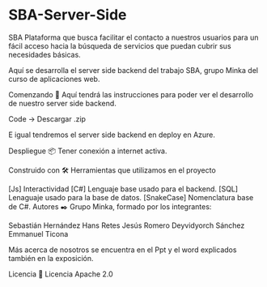 # SBA-Server-Side

SBA
Plataforma que busca facilitar el contacto a nuestros usuarios para un fácil acceso hacia la búsqueda de servicios que puedan cubrir sus necesidades básicas.

Aquí se desarrolla el server side backend del trabajo SBA, grupo Minka del curso de aplicaciones web.

Comenzando 🚀
Aquí tendrá las instrucciones para poder ver el desarrollo de nuestro server side backend.

Code -> Descargar .zip

E igual tendremos el server side backend en deploy en Azure.

Despliegue 📦
Tener conexión a internet activa.

Construido con 🛠️
Herramientas que utilizamos en el proyecto

[Js] Interactividad
[C#] Lenguaje base usado para el backend.
[SQL] Lenaguaje usado para la base de datos.
[SnakeCase] Nomenclatura base de C#.
Autores ✒️
Grupo Minka, formado por los integrantes:

Sebastián Hernández
Hans Retes
Jesús Romero
Deyvidyorch Sánchez
Emmanuel Ticona

Más acerca de nosotros se encuentra en el Ppt y el word explicados también en la exposición.

Licencia 📄
Licencia Apache 2.0
